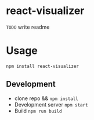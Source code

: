 # react-visualizer

`TODO` write readme


# Usage

`npm install react-visualizer`

## Development
* clone repo && `npm install`
* Development server `npm start`
* Build `npm run build`
